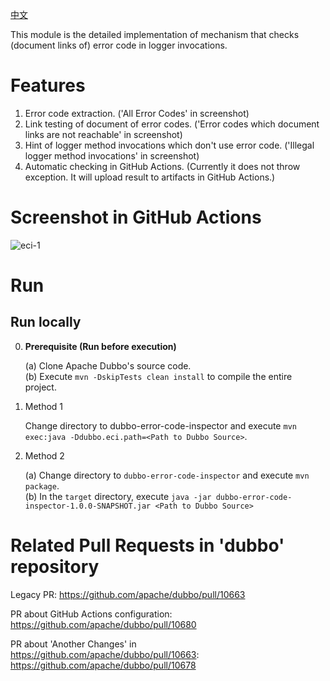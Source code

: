 [中文](README.zh.md)

This module is the detailed implementation of mechanism that checks (document links of) error code in logger invocations.

# Features
1. Error code extraction. ('All Error Codes' in screenshot)
2. Link testing of document of error codes. ('Error codes which document links are not reachable' in screenshot)
3. Hint of logger method invocations which don't use error code. ('Illegal logger method invocations' in screenshot)
4. Automatic checking in GitHub Actions. (Currently it does not throw exception. It will upload result to artifacts in GitHub Actions.)

# Screenshot in GitHub Actions
![eci-1](https://user-images.githubusercontent.com/4351489/192001227-36315550-60e4-4846-9550-d4cd1e2363c5.jpg)

# Run
## Run locally
0. **Prerequisite (Run before execution)**

   (a) Clone Apache Dubbo's source code. <br />
   (b) Execute `mvn -DskipTests clean install` to compile the entire project.

1. Method 1

   Change directory to dubbo-error-code-inspector and execute `mvn exec:java -Ddubbo.eci.path=<Path to Dubbo Source>`.


2. Method 2

   (a) Change directory to `dubbo-error-code-inspector` and execute `mvn package`. <br />
   (b) In the `target` directory, execute `java -jar dubbo-error-code-inspector-1.0.0-SNAPSHOT.jar <Path to Dubbo Source>`

# Related Pull Requests in 'dubbo' repository
Legacy PR: https://github.com/apache/dubbo/pull/10663

PR about GitHub Actions configuration: https://github.com/apache/dubbo/pull/10680

PR about 'Another Changes' in https://github.com/apache/dubbo/pull/10663: https://github.com/apache/dubbo/pull/10678
